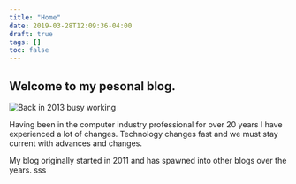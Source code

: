 ```yaml
---
title: "Home"
date: 2019-03-28T12:09:36-04:00
draft: true
tags: []
toc: false
---
```

## Welcome to my pesonal blog.

![Back in 2013 busy working](/images/2013/lou_mac_windows_ipad_computers_busy.jpeg")

Having been in the computer industry professional for over 20 years I have experienced a lot of changes. Technology changes fast and we must stay current with advances and changes.

My blog originally started in 2011 and has spawned into other blogs over the years.
sss

